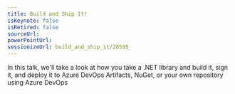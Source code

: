 ```yaml
---
title: Build and Ship It!
isKeynote: false
isRetired: false
sourceUrl:
powerPointUrl: 
sessionizeUrl: build_and_ship_it/28595
---
```

In this talk, we'll take a look at how you take a .NET library and build it, sign it, and deploy it to Azure DevOps Artifacts, NuGet, or your own repository using Azure DevOps

